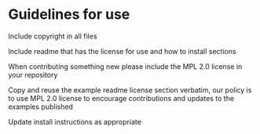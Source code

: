 # Guidelines for use
Include copyright in all files
<!-- Copyright (c) 2017 Siemens Product Lifecycle Management Software Inc. Licensed under the "MPL 2.0 License" -->

Include readme that has the license for use and how to install sections

When contributing something new please include the MPL 2.0 license in your repository

Copy and reuse the example readme license section verbatim, our policy is to use MPL 2.0 license to encourage contributions and updates to the examples published

Update install instructions as appropriate
